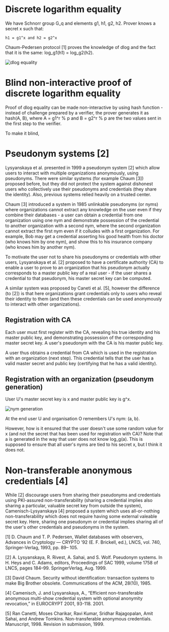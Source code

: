 # Discrete logarithm equality 

We have Schnorr group G_q and elements g1, h1, g2, h2. Prover knows a secret x such that:

```
h1 = g1^x and h2 = g2^x
```

Chaum-Pedersen protocol [1] proves the knowledge of dlog and the fact that it is the same: log_g1(h1) = log_g2(h2).

![dlog equality](https://raw.github.com/miha-stopar/crypto-notes/master/img/dlog_equality.png)

# Blind non-interactive proof of discrete logarithm equality

Proof of dlog equality can be made non-interactive by using hash function - instead of challenge prepared by a verifier, the prover generates it as hash(A, B), where A = g1^r % p and B = g2^r % p are the two values sent in the first step to the verifier.

To make it blind,


# Pseudonym systems [2]

Lysyanskaya et al. presented in 1999 a pseudonym system [2] which allow users to interact with multiple organizations anonymously, using pseudonyms. There were similar systems (for example Chaum [3]) proposed before, but they did not protect the system against dishonest users who collectively use their pseudonyms and credentials (they share the identity). Also, previous systems relied heavily on a trusted center.

Chaum [3] introduced a system in 1985 unlinkable pseudonyms (or nyms) where organizations cannot extract any knowledge on the user even if they combine their databases - a user can obtain a credential from one organization using one nym and demonstrate possession of the credential to another organization with a second nym, where the second organization cannot extract the first nym even if it colludes with a first organization. For example, Bob may get a credential asserting his good health from his doctor (who knows him by one nym), and show this to his insurance company (who knows him by another nym).

To motivate the user not to share his pseudonyms or credentials with other users, Lysyanskaya et al. [2] proposed to have a certificate authority (CA) to enable a user to prove to an organization that his pseudonym actually corresponds to a master public key of a real user - if the user shares a credential to that pseudonym, his master secret key can be computed.

A similar system was proposed by Caneti et al. [5], however the difference (to [2]) is that here organizations grant credentials only to users who reveal their identity to them (and then these credentials can be used anonymously to interact with other organizations).

## Registration with CA

Each user must first register with the CA, revealing his true identity and his master public key, and demonstrating possession of the corresponding master secret key. A user's pseudonym with the CA is his master public key.

A user thus obtains a credential from CA which is used in the registration with an organization (next step). This credential tells that the user has a valid master secret and public key (certifying that he has a valid identity).

## Registration with an organization (pseudonym generation)

User U's master secret key is x and master public key is g^x.

![nym generation](https://raw.github.com/miha-stopar/crypto-notes/master/img/nym_generation.png)

At the end user U and organisation O remembers U's nym: (a, b). 

However, how is it ensured that the user doesn't use some random value for x (and not the secret that has been used for registration with CA)? Note that a is generated in the way that user does not know log_g(a). This is supposed to ensure that all user's nyms are tied to his secret x, but I think it does not.




# Non-transferable anonymous credentials [4]

While [2] discourage users from sharing their pseudonyms and credentials using PKI-assured non-transferability (sharing a credential implies also sharing a particular, valuable secret key from outside the system), Camenisch-Lysyanskaya [4] proposed a system which uses all-or-nothing non-transferability which does not require having some external valeable secret key. Here, sharing one pseudonym or credential implies sharing all of the user's other credentials and pseudonyms in the system.





[1] D. Chaum and T. P. Pedersen, Wallet databases with observers, Advances in Cryptology — CRYPTO ’92 (E. F. Brickell, ed.), LNCS, vol. 740, Springer-Verlag, 1993, pp. 89– 105.

[2] A. Lysyanskaya, R. Rivest, A. Sahai, and S. Wolf. Pseudonym systems. In H. Heys and C. Adams, editors, Proceedings of SAC 1999, volume 1758 of LNCS, pages 184–99. SpringerVerlag, Aug. 1999.

[3] David Chaum. Security without identification: transaction systems to make Big Brother obsolete. Communications of the ACM, 28(10), 1985.

[4] Camenisch, J. and Lysyanskaya, A., “Efficient non-transferable anonymous multi-show credential system with optional anonymity revocation,” in EUROCRYPT 2001, 93-118. 2001.

[5] Ran Canetti, Moses Charikar, Ravi Kumar, Sridhar Rajagopalan, Amit Sahai, and Andrew Tomkins. Non-transferable anonymous credentials. Manuscript, 1998. Revision in submission, 1999.


